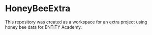 # HoneyBeeExtra
This repository was created as a workspace for an extra project using honey bee data for ENTITY Academy.
